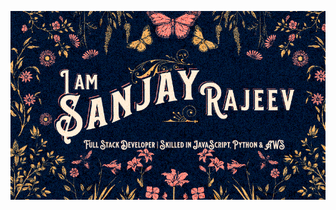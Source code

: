 <p align="center">
  <img src="./i-am-sanjay.png" alt="Developer GIF"
    >
</p>
<!---
sanjayc208/sanjayc208 is a ✨ special ✨ repository because its `README.md` (this file) appears on your GitHub profile.
You can click the Preview link to take a look at your changes.
--->
